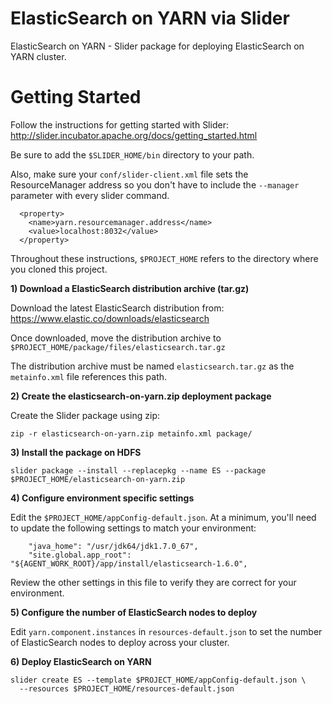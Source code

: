 <!---
   Licensed to the Apache Software Foundation (ASF) under one or more
   contributor license agreements.  See the NOTICE file distributed with
   this work for additional information regarding copyright ownership.
   The ASF licenses this file to You under the Apache License, Version 2.0
   (the "License"); you may not use this file except in compliance with
   the License.  You may obtain a copy of the License at

       http://www.apache.org/licenses/LICENSE-2.0

   Unless required by applicable law or agreed to in writing, software
   distributed under the License is distributed on an "AS IS" BASIS,
   WITHOUT WARRANTIES OR CONDITIONS OF ANY KIND, either express or implied.
   See the License for the specific language governing permissions and
   limitations under the License.
-->

ElasticSearch on YARN via Slider
========

ElasticSearch on YARN - Slider package for deploying ElasticSearch on YARN cluster.

Getting Started
========

Follow the instructions for getting started with Slider:
http://slider.incubator.apache.org/docs/getting_started.html

Be sure to add the `$SLIDER_HOME/bin` directory to your path.

Also, make sure your `conf/slider-client.xml` file sets the ResourceManager address so you don't have to
include the `--manager` parameter with every slider command.

```
  <property>
    <name>yarn.resourcemanager.address</name>
    <value>localhost:8032</value>
  </property>
```

Throughout these instructions, `$PROJECT_HOME` refers to the directory where you cloned this project.

**1) Download a ElasticSearch distribution archive (tar.gz)**

Download the latest ElasticSearch distribution from: https://www.elastic.co/downloads/elasticsearch

Once downloaded, move the distribution archive to `$PROJECT_HOME/package/files/elasticsearch.tar.gz`

The distribution archive must be named `elasticsearch.tar.gz` as the `metainfo.xml` file references this path.

**2) Create the elasticsearch-on-yarn.zip deployment package**

Create the Slider package using zip:

```
zip -r elasticsearch-on-yarn.zip metainfo.xml package/
```

**3) Install the package on HDFS**

```
slider package --install --replacepkg --name ES --package $PROJECT_HOME/elasticsearch-on-yarn.zip
```

**4) Configure environment specific settings**

Edit the `$PROJECT_HOME/appConfig-default.json`. At a minimum, you'll need to update the following settings
to match your environment:

```
    "java_home": "/usr/jdk64/jdk1.7.0_67",
    "site.global.app_root": "${AGENT_WORK_ROOT}/app/install/elasticsearch-1.6.0",
```

Review the other settings in this file to verify they are correct for your environment.

**5) Configure the number of ElasticSearch nodes to deploy**

Edit `yarn.component.instances` in `resources-default.json` to set the number of ElasticSearch nodes to deploy across your cluster.

**6) Deploy ElasticSearch on YARN**

```
slider create ES --template $PROJECT_HOME/appConfig-default.json \
  --resources $PROJECT_HOME/resources-default.json
```